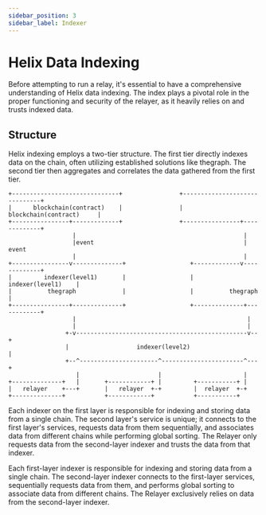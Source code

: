 ```yaml
---
sidebar_position: 3
sidebar_label: Indexer
---
```


# Helix Data Indexing

Before attempting to run a relay, it's essential to have a comprehensive understanding of Helix data indexing. The index plays a pivotal role in the proper functioning and security of the relayer, as it heavily relies on and trusts indexed data.

## Structure

Helix indexing employs a two-tier structure. The first tier directly indexes data on the chain, often utilizing established solutions like thegraph. The second tier then aggregates and correlates the data gathered from the first tier.

```
+------------------------------+                +------------------------------+
|      blockchain(contract)    |                |     blockchain(contract)     |
+----------------+-------------+                +----------------+-------------+
                  |                                               |
                  |event                                          | event
                  |                                               |
+----------------v--------------+                  +-------------v-------------+
|         indexer(level1)       |                  |        indexer(level1)    |
|          thegraph             |                  |          thegraph         |
+----------------+--------------+                  +--------------+------------+
                  |                                                |
                  |                                                |
                +-v------------------------------------------------v--+
                |                   indexer(level2)                   |
                +--^----------------------^-----------------------^---+
                   |                      |                       |
+--------------+   |       +------------+ |         +-----------+ |
|   relayer    +---+       |   relayer  +-+         |  relayer  +-+
+--------------+           +------------+           +-----------+
```

Each indexer on the first layer is responsible for indexing and storing data from a single chain. The second layer's service is unique; it connects to the first layer's services, requests data from them sequentially, and associates data from different chains while performing global sorting. The Relayer only requests data from the second-layer indexer and trusts the data from that indexer.

Each first-layer indexer is responsible for indexing and storing data from a single chain. The second-layer indexer connects to the first-layer services, sequentially requests data from them, and performs global sorting to associate data from different chains. The Relayer exclusively relies on data from the second-layer indexer.
